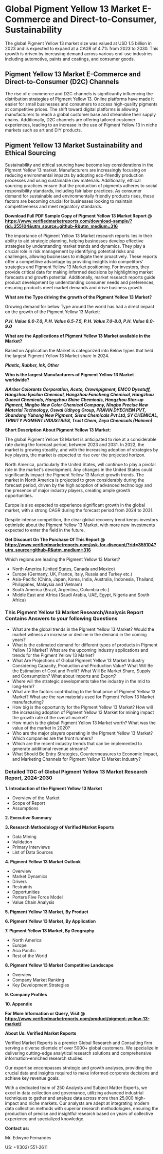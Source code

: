 <h1>Global Pigment Yellow 13 Market E-Commerce and Direct-to-Consumer, Sustainability</h1><p class=""><p>The global Pigment Yellow 13 market size was valued at USD 1.5 billion in 2023 and is expected to expand at a CAGR of 4.7% from 2023 to 2030. This growth is driven by increasing demand across various end-use industries including automotive, paints and coatings, and consumer goods.</p><h2>Pigment Yellow 13 Market E-Commerce and Direct-to-Consumer (D2C) Channels</h2><p>The rise of e-commerce and D2C channels is significantly influencing the distribution strategies of Pigment Yellow 13. Online platforms have made it easier for small businesses and consumers to access high-quality pigments at competitive prices. The shift toward digital platforms is allowing manufacturers to reach a global customer base and streamline their supply chains. Additionally, D2C channels are offering tailored customer experiences, leading to an increase in the use of Pigment Yellow 13 in niche markets such as art and DIY products.</p><h2>Pigment Yellow 13 Market Sustainability and Ethical Sourcing</h2><p>Sustainability and ethical sourcing have become key considerations in the Pigment Yellow 13 market. Manufacturers are increasingly focusing on reducing environmental impacts by adopting eco-friendly production processes and using sustainable raw materials. Additionally, ethical sourcing practices ensure that the production of pigments adheres to social responsibility standards, including fair labor practices. As consumer demand for sustainable and environmentally friendly products rises, these factors are becoming crucial for businesses looking to maintain competitiveness and meet regulatory standards.</p></p><p class=""><strong>Download Full PDF Sample Copy of Pigment Yellow 13 Market Report @ <a href="https://www.verifiedmarketreports.com/download-sample/?rid=355104&utm_source=github-R&utm_medium=316" target="_blank">https://www.verifiedmarketreports.com/download-sample/?rid=355104&utm_source=github-R&utm_medium=316</a></strong></p><p>The importance of&nbsp;Pigment Yellow 13 Market research reports lies in their ability to aid strategic planning, helping businesses develop effective strategies by understanding market trends and dynamics. They play a crucial role in risk management by identifying potential risks and challenges, allowing businesses to mitigate them proactively. These reports offer a competitive advantage by providing insights into competitors' strategies and Pigment Yellow 13 Market positioning. For investors, they provide critical data for making informed decisions by highlighting market forecasts and growth potential. Additionally, market research reports guide product development by understanding consumer needs and preferences, ensuring products meet market demands and drive business growth.</p><p><strong>What are the&nbsp;Type driving the growth of the Pigment Yellow 13 Market?</strong></p><p id="" class="">Growing demand for below Type around the world has had a direct impact on the growth of the Pigment Yellow 13 Market:</p><p class=""><em><strong>P.H. Value 6.0-7.0, P.H. Value 6.5-7.5, P.H. Value 7.0-8.0, P.H. Value 8.0-9.0</strong></em></p><p class=""><strong>What are the&nbsp;Applications&nbsp;of Pigment Yellow 13 Market available in the Market?</strong></p><p id="" class="">Based on Application the Market is categorized into Below types that held the largest Pigment Yellow 13 Market share In 2024.</p><p class=""><em><strong>Plastic, Rubber, Ink, Other</strong></em></p><p class=""><strong>Who is the largest Manufacturers of Pigment Yellow 13 Market worldwide?</strong></p><p><em><strong>AArbor Colorants Corporation, Aceto, Crownpigment, EMCO Dyestuff, Hangzhou Epsilon Chemical, Hangzhou Fancheng Chemical, Hangzhou Guocai Chemicals, Hangzhou Shine Chemicals, Hangzhou Star-up Pigment, Ningbo New Color Chemical Company, Ningbo Precise New Material Technology, Oswal Udhyog Group, PRAVIN DYECHEM PVT, Shandong Yuhong New Pigment, Siena Chemicals Pvt Ltd, SY CHEMICAL, TRINITY PIGMENT INDUSTRIES, Trust Chem, Zeya Chemicals (Haimen)</strong></em></p><p id="" class=""><strong>Short Description About Pigment Yellow 13 Market:</strong></p><p>The global Pigment Yellow 13 Market is anticipated to rise at a considerable rate during the forecast period, between 2023 and 2031. In 2022, the market is growing steadily, and with the increasing adoption of strategies by key players, the market is expected to rise over the projected horizon.</p><p>North America, particularly the United States, will continue to play a pivotal role in the market's development. Any changes in the United States could significantly impact the Pigment Yellow 13 Market growth trends. The market in North America is projected to grow considerably during the forecast period, driven by the high adoption of advanced technology and the presence of major industry players, creating ample growth opportunities.</p><p>Europe is also expected to experience significant growth in the global market, with a strong CAGR during the forecast period from 2024 to 2031.</p><p>Despite intense competition, the clear global recovery trend keeps investors optimistic about the Pigment Yellow 13 Market, with more new investments expected to enter the field in the future.</p><p id="" class=""><strong>Get Discount On The Purchase Of This Report @ <a href="https://www.verifiedmarketreports.com/ask-for-discount/?rid=355104?utm_source=github-R&utm_medium=316" target="_blank">https://www.verifiedmarketreports.com/ask-for-discount/?rid=355104?utm_source=github-R&utm_medium=316</a></strong></p><p class="">Which regions are leading the Pigment Yellow 13 Market?</p><ul><li>North America (United States, Canada and Mexico)</li><li>Europe (Germany, UK, France, Italy, Russia and Turkey etc.)</li><li>Asia-Pacific (China, Japan, Korea, India, Australia, Indonesia, Thailand, Philippines, Malaysia and Vietnam)</li><li>South America (Brazil, Argentina, Columbia etc.)</li><li>Middle East and Africa (Saudi Arabia, UAE, Egypt, Nigeria and South Africa)</li></ul><h3 id="" class="">This Pigment Yellow 13 Market Research/Analysis Report Contains Answers to your following Questions</h3><ul><li>What are the global trends in the Pigment Yellow 13 Market? Would the market witness an increase or decline in the demand in the coming years?</li><li>What is the estimated demand for different types of products in Pigment Yellow 13 Market? What are the upcoming industry applications and trends for the Pigment Yellow 13 Market?</li><li>What Are Projections of Global Pigment Yellow 13 Market Industry Considering Capacity, Production and Production Value? What Will Be the Estimation of Cost and Profit? What Will Be Market Share, Supply and Consumption? What about imports and Export?</li><li>Where will the strategic developments take the industry in the mid to long-term?</li><li>What are the factors contributing to the final price of Pigment Yellow 13 Market? What are the raw materials used for Pigment Yellow 13 Market manufacturing?</li><li>How big is the opportunity for the Pigment Yellow 13 Market? How will the increasing adoption of Pigment Yellow 13 Market for mining impact the growth rate of the overall market?</li><li>How much is the global Pigment Yellow 13 Market worth? What was the value of the market In 2020?</li><li>Who are the major players operating in the Pigment Yellow 13 Market? Which companies are the front runners?</li><li>Which are the recent industry trends that can be implemented to generate additional revenue streams?</li><li>What Should Be Entry Strategies, Countermeasures to Economic Impact, and Marketing Channels for Pigment Yellow 13 Market Industry?</li></ul><h3 id="" class="">Detailed TOC of Global Pigment Yellow 13 Market Research Report, 2024-2030</h3><p id="" class=""><strong>1. Introduction of the Pigment Yellow 13 Market</strong></p><ul><li>Overview of the Market</li><li>Scope of Report</li><li>Assumptions</li></ul><p id="" class=""><strong>2. Executive Summary</strong></p><p id="" class=""><strong>3. Research Methodology of Verified Market Reports</strong></p><ul><li>Data Mining</li><li>Validation</li><li>Primary Interviews</li><li>List of Data Sources</li></ul><p id="" class=""><strong>4. Pigment Yellow 13 Market Outlook</strong></p><ul><li>Overview</li><li>Market Dynamics</li><li>Drivers</li><li>Restraints</li><li>Opportunities</li><li>Porters Five Force Model</li><li>Value Chain Analysis</li></ul><p id="" class=""><strong>5. Pigment Yellow 13 Market, By Product</strong></p><p id="" class=""><strong>6. Pigment Yellow 13 Market, By Application</strong></p><p id="" class=""><strong>7. Pigment Yellow 13 Market, By Geography</strong></p><ul><li>North America</li><li>Europe</li><li>Asia Pacific</li><li>Rest of the World</li></ul><p id="" class=""><strong>8. Pigment Yellow 13 Market Competitive Landscape</strong></p><ul><li>Overview</li><li>Company Market Ranking</li><li>Key Development Strategies</li></ul><p id="" class=""><strong>9. Company Profiles</strong></p><p id="" class=""><strong>10. Appendix</strong></p><p id="" class=""><strong>For More Information or Query, Visit @ <a href="https://www.verifiedmarketreports.com/product/pigment-yellow-13-market/" target="_blank">https://www.verifiedmarketreports.com/product/pigment-yellow-13-market/</a></strong></p><p id="" class=""><strong>About Us: Verified Market Reports</strong></p><p id="" class="">Verified Market Reports is a premier Global Research and Consulting firm serving a diverse clientele of over 5000+ global customers. We specialize in delivering cutting-edge analytical research solutions and comprehensive information-enriched research studies.</p><p id="" class="">Our expertise encompasses strategic and growth analyses, providing the crucial data and insights required to make informed corporate decisions and achieve key revenue goals.</p><p id="" class="">With a dedicated team of 250 Analysts and Subject Matter Experts, we excel in data collection and governance, utilizing advanced industrial techniques to gather and analyze data across more than 25,000 high-impact and niche markets. Our analysts are adept at integrating modern data collection methods with superior research methodologies, ensuring the production of precise and insightful research based on years of collective experience and specialized knowledge.</p><p id="" class=""><strong>Contact us:</strong></p><p id="" class="">Mr. Edwyne Fernandes</p><p id="" class="">US: +1(302) 551-2611</p>